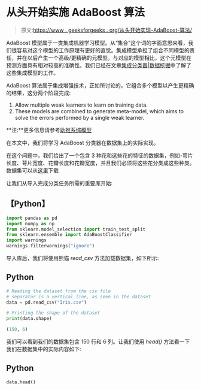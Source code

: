 # 从头开始实施 AdaBoost 算法

> 原文:[https://www . geeksforgeeks . org/从头开始实现-AdaBoost-算法/](https://www.geeksforgeeks.org/implementing-the-adaboost-algorithm-from-scratch/)

AdaBoost 模型属于一类集成机器学习模型。从“集合”这个词的字面意思来看，我们很容易对这个模型的工作原理有更好的直觉。集成模型承担了组合不同模型的责任，并在以后产生一个高级/更精确的元模型。与对应的模型相比，这个元模型在预测方面具有相对较高的准确性。我们已经在文章[集成分类器|数据挖掘](https://www.geeksforgeeks.org/ensemble-classifier-data-mining/)中了解了这些集成模型的工作。

AdaBoost 算法属于集成增强技术，正如所讨论的，它组合多个模型以产生更精确的结果，这分两个阶段完成:

1.  Allow multiple weak learners to learn on training data.
2.  These models are combined to generate meta-model, which aims to solve the errors performed by a single weak learner.

**注:**更多信息请参考[助推系综模型](https://www.geeksforgeeks.org/boosting-in-machine-learning-boosting-and-adaboost/)

在本文中，我们将学习 AdaBoost 分类器在数据集上的实际实现。

在这个问题中，我们给出了一个包含 3 种花和这些花的特征的数据集，例如-萼片长度、萼片宽度、花瓣长度和花瓣宽度，并且我们必须将这些花分类成这些种类。数据集可以从[这里](https://www.shortto.com/flower-dataset)下载

让我们从导入完成分类任务所需的重要库开始:

## 【Python】

```py
import pandas as pd
import numpy as np
from sklearn.model_selection import train_test_split
from sklearn.ensemble import AdaBoostClassifier
import warnings
warnings.filterwarnings("ignore")
```

导入库后，我们将使用熊猫 *read_csv* 方法加载数据集，如下所示:

## Python

```py
# Reading the dataset from the csv file
# separator is a vertical line, as seen in the dataset
data = pd.read_csv("Iris.csv")

# Printing the shape of the dataset
print(data.shape)
```

```py
(150, 6)
```

我们可以看到我们的数据集包含 150 行和 6 列。让我们使用 *head()* 方法看一下我们在数据集中的实际内容如下:

## Python

```py
data.head()
```